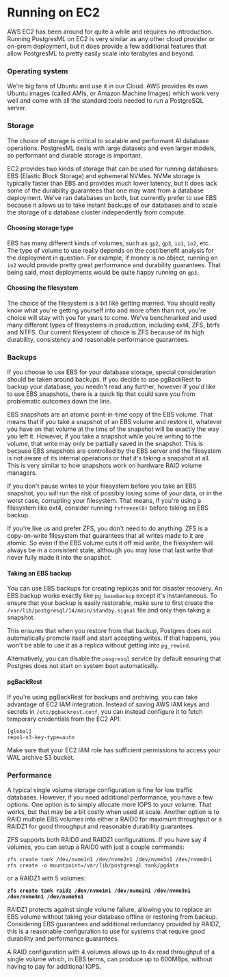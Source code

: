 # Running on EC2

AWS EC2 has been around for quite a while and requires no introduction. Running PostgresML on EC2 is very similar as any other cloud provider or on-prem deployment, but it does provide a few additional features that allow PostgresML to pretty easily scale into terabytes and beyond.

### Operating  system

We're big fans of Ubuntu and use it in our Cloud. AWS provides its own Ubuntu images (called AMIs, or Amazon Machine Images) which work very well and come with all the standard tools needed to run a PostgreSQL server.

### Storage

The choice of storage is critical to scalable and performant AI database operations. PostgresML deals with large datasets and even larger models, so performant and durable storage is important.

EC2 provides two kinds of storage that can be used for running databases: EBS (Elastic Block Storage) and ephemeral NVMes. NVMe storage is typically faster than EBS and provides much lower latency, but it does lack some of the durability guarantees that one may want from a database deployment. We've ran databases on both, but currently prefer to use EBS because it allows us to take instant backups of our databases and to scale the storage of a database cluster independently from compute.

#### Choosing storage type

EBS has many different kinds of volumes, such as `gp2`, `gp3`, `io1`, `io2`, etc. The type of volume to use really depends on the cost/benefit analysis for the deployment in question. For example, if money is no object, running on `io2` would provide pretty great performance and durability guarantees. That being said, most deployments would be quite happy running on `gp3`.

#### Choosing the filesystem

The choice of the filesystem is a bit like getting married. You should really know what you're getting yourself into and more often than not, you're choice will stay with you for years to come. We've benchmarked and used many different types of filesystems in production, including ext4, ZFS, btrfs and NTFS. Our current filesystem of choice is ZFS because of its high durability, consistency and reasonable performance guarantees.

### Backups

If you choose to use EBS for your database storage, special consideration should be taken around backups. If you decide to use pgBackRest to backup your database, you needn't read any further, however if you'd like to use EBS snapshots, there is a quick tip that could save you from problematic outcomes down the line.

EBS snapshots are an atomic point-in-time copy of the EBS volume. That means that if you take a snapshot of an EBS volume and restore it, whatever you have on that volume at the time of the snapshot will be exactly the way you left it. However, if you take a snapshot while you're writing to the volume, that write may only be partially saved in the snapshot. This is because EBS snapshots are controlled by the EBS server and the filesystem is not aware of its internal operations or that it's taking a snapshot at all. This is very similar to how snapshots work on hardware RAID volume managers.

If you don't pause writes to your filesystem before you take an EBS snapshot, you will run the risk of possibly losing some of your data, or in the worst case, corrupting your filesystem. That means,  if you're using a filesystem like ext4, consider running `fsfreeze(8)` before taking an EBS backup.

If you're like us and prefer ZFS, you don't need to do anything. ZFS is a copy-on-write filesystem that guarantees that all writes made to it are atomic. So even if the EBS volume cuts it off mid write, the filesystem will always be in a consistent state, although you may lose that last write that never fully made it into the snapshot.

#### Taking an EBS backup

You can use EBS backups for creating replicas and for disaster recovery. An EBS backup works exactly like `pg_basebackup` except it's instantaneous. To ensure that your backup is easily restorable, make sure to first create the `/var/lib/postgresql/14/main/standby.signal` file and only then taking a snapshot.

This ensures that when you restore from that backup, Postgres does not automatically promote itself and start accepting writes. If that happens, you won't be able to use it as a replica without getting into `pg_rewind`.

Alternatively, you can disable the `posgresql` service by default ensuring that Postgres does not start on system boot automatically.

#### pgBackRest

If you're using pgBackRest for backups and archiving, you can take advantage of EC2 IAM integration. Instead of saving AWS IAM keys and secrets in `/etc/pgbackrest.conf`, you can instead configure it to fetch temporary credentials from the EC2 API:

```
[global]
repo1-s3-key-type=auto
```

Make sure that your EC2 IAM role has sufficient permissions to access your WAL archive S3 bucket.

### Performance

A typical single volume storage configuration is fine for low traffic databases. However, if you need additional performance, you have a few options. One option is to simply allocate more IOPS to your volume. That works, but that may be a bit costly when used at scale. Another option is to RAID multiple EBS volumes into either a RAID0 for maximum throughput or a RAIDZ1 for good throughput and reasonable durability guarantees.

ZFS supports both RAID0 and RAIDZ1 configurations. If you have say 4 volumes, you can setup a RAID0 with just a couple commands:

```
zfs create tank /dev/nvme1n1 /dev/nvme2n1 /dev/nvme3n1 /dev/nvme4n1
zfs create -o mountpoint=/var/lib/postgresql tank/pgdata
```

or a RAIDZ1 with 5 volumes:

<pre><code><strong>zfs create tank raidz /dev/nvme1n1 /dev/nvme2n1 /dev/nvme3n1 /dev/nvme4n1 /dev/nvme5n1
</strong></code></pre>

RAIDZ1 protects against single volume failure, allowing you to replace an EBS volume without taking your database offline or restoring from backup. Considering EBS guarantees and additional redundancy provided by RAIDZ, this is a reasonable configuration to use for systems that require good durability and performance guarantees.

A RAID configuration with 4 volumes allows up to 4x read throughput of a single volume which, in EBS terms, can produce up to 600MBps, without having to pay for additional IOPS.

####

